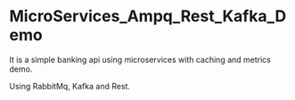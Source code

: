 # MicroServices_Ampq_Rest_Kafka_Demo
It is a simple banking api using microservices with caching and metrics demo.

Using RabbitMq, Kafka and Rest.
